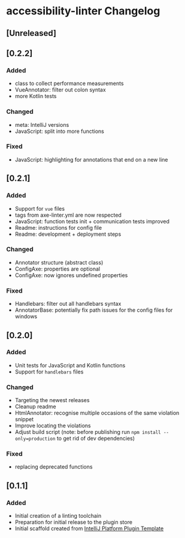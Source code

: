 <!-- Keep a Changelog guide -> https://keepachangelog.com -->

# accessibility-linter Changelog

## [Unreleased]

## [0.2.2]
### Added
- class to collect performance measurements
- VueAnnotator: filter out colon syntax
- more Kotlin tests

### Changed
- meta: IntelliJ versions
- JavaScript: split into more functions

### Fixed
- JavaScript: highlighting for annotations that end on a new line

## [0.2.1]
### Added
- Support for `vue` files
- tags from axe-linter.yml are now respected
- JavaScript: function tests init + communication tests improved
- Readme: instructions for config file
- Readme: development + deployment steps

### Changed
- Annotator structure (abstract class)
- ConfigAxe: properties are optional
- ConfigAxe: now ignores undefined properties

### Fixed
- Handlebars: filter out all handlebars syntax
- AnnotatorBase: potentially fix path issues for the config files for windows

## [0.2.0]
### Added
- Unit tests for JavaScript and Kotlin functions
- Support for `handlebars` files

### Changed
- Targeting the newest releases
- Cleanup readme
- HtmlAnnotator: recognise multiple occasions of the same violation snippet
- Improve locating the violations
- Adjust build script (note: before publishing run `npm install --only=production` to get rid of dev dependencies)

### Fixed
- replacing deprecated functions

## [0.1.1]
### Added
- Initial creation of a linting toolchain
- Preparation for initial release to the plugin store
- Initial scaffold created from [IntelliJ Platform Plugin Template](https://github.com/JetBrains/intellij-platform-plugin-template)